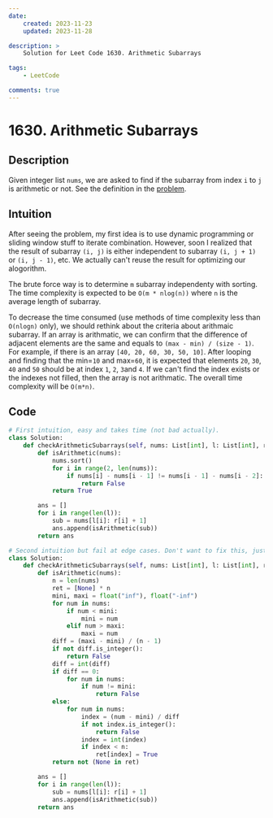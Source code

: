 ```yaml
---
date:
    created: 2023-11-23
    updated: 2023-11-28

description: >
	Solution for Leet Code 1630. Arithmetic Subarrays

tags:
    - LeetCode

comments: true
---
```

# 1630. Arithmetic Subarrays

## Description

Given integer list `nums`, we are asked to find if the subarray from index `i` to `j` is arithmetic or not. See the definition in the [problem](https://leetcode.com/problems/arithmetic-subarrays/?envType=daily-question&envId=2023-11-23).

## Intuition

After seeing the problem, my first idea is to use dynamic programming or sliding window stuff to iterate combination. However, soon I realized that the result of subarray `(i, j)` is either independent to subarray `(i, j + 1)` or `(i, j - 1)`, etc. We actually can't reuse the result for optimizing our alogorithm.

The brute force way is to determine `m` subarray independenty with sorting. The time complexity is expected to be `O(m * nlog(n))` where `n` is the average length of subarray.

To decrease the time consumed (use methods of time complexity less than `O(nlogn)` only), we should rethink about the criteria about arithmaic subarray. If an array is arithmatic, we can confirm that the difference of adjacent elements are the same and equals to `(max - min) / (size - 1)`. For example, if there is an array `[40, 20, 60, 30, 50, 10]`. After looping and finding that the min=`10` and max=`60`, it is expected that elements `20`, `30`, `40` and `50` should be at index `1`, `2`, `3`and `4`. If we can't find the index exists or the indexes not filled, then the array is not arithmatic. The overall time complexity will be `O(m*n)`.

## Code

```python
# First intuition, easy and takes time (not bad actually).
class Solution:
    def checkArithmeticSubarrays(self, nums: List[int], l: List[int], r: List[int]) -> List[bool]:
        def isArithmetic(nums):
            nums.sort()
            for i in range(2, len(nums)):
                if nums[i] - nums[i - 1] != nums[i - 1] - nums[i - 2]:
                    return False
            return True

        ans = []
        for i in range(len(l)):
            sub = nums[l[i]: r[i] + 1]
            ans.append(isArithmetic(sub))
        return ans

# Second intuition but fail at edge cases. Don't want to fix this, just a reference. lol
class Solution:
    def checkArithmeticSubarrays(self, nums: List[int], l: List[int], r: List[int]) -> List[bool]:
        def isArithmetic(nums):
            n = len(nums)
            ret = [None] * n
            mini, maxi = float("inf"), float("-inf")
            for num in nums:
                if num < mini:
                    mini = num
                elif num > maxi:
                    maxi = num
            diff = (maxi - mini) / (n - 1)
            if not diff.is_integer():
                return False
            diff = int(diff)
            if diff == 0:
                for num in nums:
                    if num != mini:
                        return False
            else:
                for num in nums:
                    index = (num - mini) / diff
                    if not index.is_integer():
                        return False
                    index = int(index)
                    if index < n:
                        ret[index] = True
            return not (None in ret)

        ans = []
        for i in range(len(l)):
            sub = nums[l[i]: r[i] + 1]
            ans.append(isArithmetic(sub))
        return ans
```